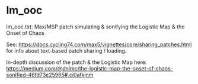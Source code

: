 # lm_ooc
lm_ooc.txt: Max/MSP patch simulating &amp; sonifying the Logistic Map &amp; the Onset of Chaos

See: https://docs.cycling74.com/max5/vignettes/core/sharing_patches.html for info about text-based patch sharing / loading.

In-depth discussion of the patch & the Logistic Map here: https://medium.com/@dnlmc/the-logistic-map-the-onset-of-chaos-sonified-46fd73e25965#.ci0afkjnm
